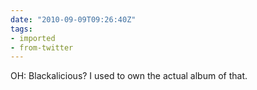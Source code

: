 ```yaml
---
date: "2010-09-09T09:26:40Z"
tags:
- imported
- from-twitter
---
```

OH: Blackalicious? I used to own the actual album of that.
